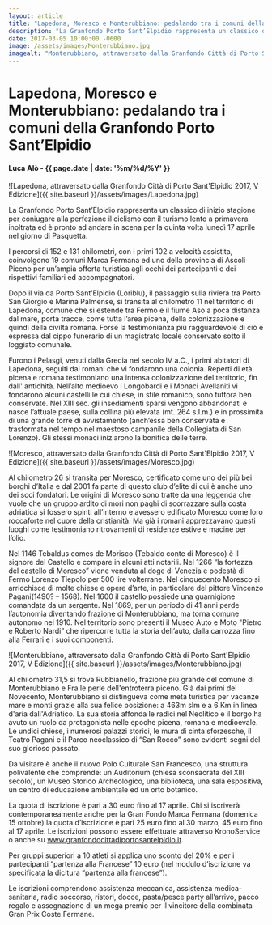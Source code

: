 ```yaml
---
layout: article
title: "Lapedona, Moresco e Monterubbiano: pedalando tra i comuni della Granfondo Porto Sant’Elpidio"
description: "La Granfondo Porto Sant’Elpidio rappresenta un classico di inizio stagione per coniugare alla perfezione il ciclismo con il turismo lento a primavera inoltrata ed è pronto ad andare in scena per la quinta volta lunedì 17 aprile nel giorno di Pasquetta."
date: 2017-03-05 10:00:00 -0600
image: /assets/images/Monterubbiano.jpg
imagealt: "Monterubbiano, attraversato dalla Granfondo Città di Porto Sant'Elpidio 2017, V Edizione"
---
```


# Lapedona, Moresco e Monterubbiano: pedalando tra i comuni della Granfondo Porto Sant’Elpidio

#### Luca Alò - {{ page.date | date: '%m/%d/%Y' }}

![Lapedona, attraversato dalla Granfondo Città di Porto Sant'Elpidio 2017, V Edizione]({{ site.baseurl }}/assets/images/Lapedona.jpg)

La Granfondo Porto Sant’Elpidio rappresenta un classico di inizio stagione per coniugare alla perfezione il ciclismo con il turismo lento a primavera inoltrata ed è pronto ad andare in scena per la quinta volta lunedì 17 aprile nel giorno di Pasquetta.

I percorsi di 152 e 131 chilometri, con i primi 102 a velocità assistita, coinvolgono 19 comuni Marca Fermana ed uno della provincia di Ascoli Piceno per un’ampia offerta turistica agli occhi dei partecipanti e dei rispettivi familiari ed accompagnatori.

Dopo il via da Porto Sant’Elpidio (Loriblu), il passaggio sulla riviera tra Porto San Giorgio e Marina Palmense, si transita al chilometro 11 nel territorio di Lapedona, comune che si estende tra Fermo e il fiume Aso a poca distanza dal mare, porta tracce, come tutta l’area picena, della colonizzazione e quindi della civiltà romana. Forse la testimonianza più ragguardevole di ciò è espressa dal cippo funerario di un magistrato locale conservato sotto il loggiato comunale.

Furono i Pelasgi, venuti dalla Grecia nel secolo IV a.C., i primi abitatori di Lapedona, seguiti dai romani che vi fondarono una colonia. Reperti di età picena e romana testimoniano una intensa colonizzazione del territorio, fin dall' antichità. Nell’alto medioevo i Longobardi e i Monaci Avellaniti vi fondarono alcuni castelli le cui chiese, in stile romanico, sono tuttora ben conservate. Nel XIII sec. gli insediamenti sparsi vengono abbandonati e nasce l’attuale paese, sulla collina più elevata (mt. 264 s.l.m.) e in prossimità di una grande torre di avvistamento (anch’essa ben conservata e trasformata nel tempo nel maestoso campanile della Collegiata di San Lorenzo). Gli stessi monaci iniziarono la bonifica delle terre.

![Moresco, attraversato dalla Granfondo Città di Porto Sant'Elpidio 2017, V Edizione]({{ site.baseurl }}/assets/images/Moresco.jpg)

Al chilometro 26 si transita per Moresco, certificato come uno dei più bei borghi d’Italia e dal 2001 fa parte di questo club d’elite di cui è anche uno dei soci fondatori. Le origini di Moresco sono tratte da una leggenda che vuole che un gruppo ardito di mori non paghi di scorrazzare sulla costa adriatica si fossero spinti all’interno e avessero edificato Moresco come loro roccaforte nel cuore della cristianità. Ma già i romani apprezzavano questi luoghi come testimoniano ritrovamenti di residenze estive e macine per l’olio.

Nel 1146 Tebaldus comes de Morisco (Tebaldo conte di Moresco) è il signore del Castello e compare in alcuni atti notarili. Nel 1266 “la fortezza del castello di Moresco” viene venduta al doge di Venezia e podestà di Fermo Lorenzo Tiepolo per 500 lire volterrane. Nel cinquecento Moresco si arricchisce di molte chiese e opere d’arte, in particolare del pittore Vincenzo Pagani(1490? – 1568). Nel 1600 il castello possiede una guarnigione comandata da un sergente. Nel 1869, per un  periodo di  41 anni perde l’autonomia diventando frazione di Monterubbiano, ma torna comune autonomo nel 1910. Nel territorio sono presenti il Museo Auto e Moto "Pietro e Roberto Nardi” che ripercorre tutta la storia dell’auto, dalla carrozza fino alla Ferrari e i suoi componenti.

![Monterubbiano, attraversato dalla Granfondo Città di Porto Sant'Elpidio 2017, V Edizione]({{ site.baseurl }}/assets/images/Monterubbiano.jpg)

Al chilometro 31,5 si trova Rubbianello, frazione più grande del comune di Monterubbiano e Fra le perle dell'entroterra piceno. Già dai primi del Novecento, Monterubbiano si distingueva come meta turistica per vacanze mare e monti grazie alla sua felice posizione: a 463m slm e a 6 Km in linea d'aria dall'Adriatico. La sua storia affonda le radici nel Neolitico e il borgo ha avuto un ruolo da protagonista nelle epoche picena, romana e medioevale. Le undici chiese, i numerosi palazzi storici, le mura di cinta sforzesche, il Teatro Pagani e il Parco neoclassico di “San Rocco” sono evidenti segni del suo glorioso passato.

Da visitare è anche il nuovo Polo Culturale San Francesco, una struttura polivalente che comprende: un Auditorium (chiesa sconsacrata del XIII secolo), un Museo Storico Archeologico, una biblioteca, una sala espositiva, un centro di educazione ambientale ed un orto botanico.

La quota di iscrizione è pari a 30 euro fino al 17 aprile. Chi si iscriverà contemporaneamente anche per la Gran Fondo Marca Fermana (domenica 15 ottobre) la quota d’iscrizione è pari 25 euro fino al 30 marzo, 45 euro fino al 17 aprile. Le iscrizioni possono essere effettuate attraverso KronoService o anche su www.granfondocittadiportosantelpidio.it.

Per gruppi superiori a 10 atleti si applica uno sconto del 20% e per i partecipanti “partenza alla Francese” 10 euro (nel modulo d’iscrizione va specificata la dicitura “partenza alla francese”).

Le iscrizioni comprendono assistenza meccanica, assistenza medica-sanitaria, radio soccorso, ristori, docce, pasta/pesce party all’arrivo, pacco regalo e assegnazione di un mega premio per il vincitore della combinata Gran Prix Coste Fermane.